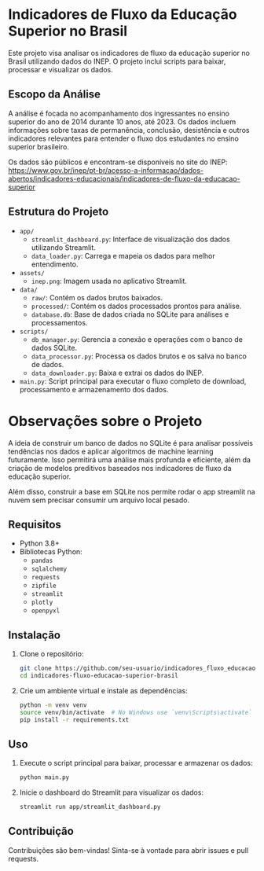 # Indicadores de Fluxo da Educação Superior no Brasil

Este projeto visa analisar os indicadores de fluxo da educação superior no Brasil utilizando dados do INEP. O projeto inclui scripts para baixar, processar e visualizar os dados.

## Escopo da Análise

A análise é focada no acompanhamento dos ingressantes no ensino superior do ano de 2014 durante 10 anos, até 2023. Os dados incluem informações sobre taxas de permanência, conclusão, desistência e outros indicadores relevantes para entender o fluxo dos estudantes no ensino superior brasileiro.

Os dados são públicos e encontram-se disponíveis no site do INEP: https://www.gov.br/inep/pt-br/acesso-a-informacao/dados-abertos/indicadores-educacionais/indicadores-de-fluxo-da-educacao-superior

## Estrutura do Projeto

- `app/`
  - `streamlit_dashboard.py`: Interface de visualização dos dados utilizando Streamlit.
  - `data_loader.py`: Carrega e mapeia os dados para melhor entendimento.
- `assets/`
  - `inep.png`: Imagem usada no aplicativo Streamlit.
- `data/`
  - `raw/`: Contém os dados brutos baixados.
  - `processed/`: Contém os dados processados prontos para análise.
  - `database.db`: Base de dados criada no SQLite para análises e processamentos.
- `scripts/`
  - `db_manager.py`: Gerencia a conexão e operações com o banco de dados SQLite.
  - `data_processor.py`: Processa os dados brutos e os salva no banco de dados.
  - `data_downloader.py`: Baixa e extrai os dados do INEP.
- `main.py`: Script principal para executar o fluxo completo de download, processamento e armazenamento dos dados.

# Observações sobre o Projeto

A ideia de construir um banco de dados no SQLite é para analisar possíveis tendências nos dados e aplicar algoritmos de machine learning futuramente. Isso permitirá uma análise mais profunda e eficiente, além da criação de modelos preditivos baseados nos indicadores de fluxo da educação superior. 

Além disso, construir a base em SQLite nos permite rodar o app streamlit na nuvem sem precisar consumir um arquivo local pesado.

## Requisitos

- Python 3.8+
- Bibliotecas Python:
  - `pandas`
  - `sqlalchemy`
  - `requests`
  - `zipfile`
  - `streamlit`
  - `plotly`
  - `openpyxl`

## Instalação

1. Clone o repositório:
   ```bash
   git clone https://github.com/seu-usuario/indicadores_fluxo_educacao_superior_brasil.git
   cd indicadores-fluxo-educacao-superior-brasil
   ```

2. Crie um ambiente virtual e instale as dependências:
   ```bash
   python -m venv venv
   source venv/bin/activate  # No Windows use `venv\Scripts\activate`
   pip install -r requirements.txt
   ```

## Uso

1. Execute o script principal para baixar, processar e armazenar os dados:
   ```bash
   python main.py
   ```

2. Inicie o dashboard do Streamlit para visualizar os dados:
   ```bash
   streamlit run app/streamlit_dashboard.py
   ```


## Contribuição

Contribuições são bem-vindas! Sinta-se à vontade para abrir issues e pull requests.
